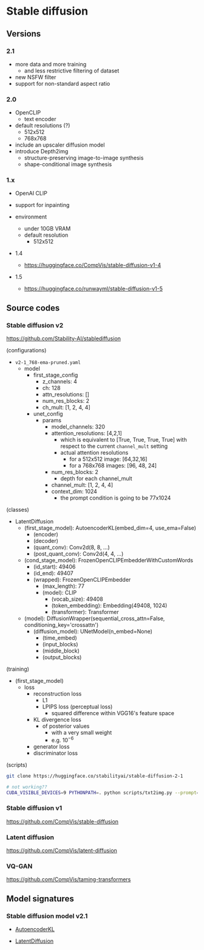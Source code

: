 # Stable diffusion



## Versions

### 2.1

- more data and more training
  - and less restrictive filtering of dataset
- new NSFW filter
- support for non-standard aspect ratio

### 2.0

- OpenCLIP
  - text encoder
- default resolutions (?)
  - 512x512
  - 768x768
- include an upscaler diffusion model
- introduce Depth2img
  - structure-preserving image-to-image synthesis
  - shape-conditional image synthesis

### 1.x

- OpenAI CLIP
- support for inpainting
- environment
  - under 10GB VRAM
  - default resolution
    - 512x512
- 1.4
  - https://huggingface.co/CompVis/stable-diffusion-v1-4

- 1.5
  - https://huggingface.co/runwayml/stable-diffusion-v1-5


## Source codes


### Stable diffusion v2

https://github.com/Stability-AI/stablediffusion

(configurations)

- `v2-1_768-ema-pruned.yaml`
  - model
    - first_stage_config
      - z_channels: 4
      - ch: 128
      - attn_resolutions: []
      - num_res_blocks: 2
      - ch_mult: [1, 2, 4, 4]
    - unet_config
      - params
        - model_channels: 320
        - attention_resolutions: [4,2,1]
          - which is equivalent to [True, True, True, True] with respect to the current `channel_mult` setting
          - actual attention resolutions
            - for a 512x512 image: [64,32,16]
            - for a 768x768 images: [96, 48, 24]
        - num_res_blocks: 2
          - depth for each channel_mult
        - channel_mult: [1, 2, 4, 4]
        - context_dim: 1024
          - the prompt condition is going to be 77x1024

(classes)


- LatentDiffusion
  - (first_stage_model): AutoencoderKL(embed_dim=4, use_ema=False)
    - (encoder)
    - (decoder)
    - (quant_conv): Conv2d(8, 8, ...)
    - (post_quant_conv): Conv2d(4, 4, ...)
  - (cond_stage_model): FrozenOpenCLIPEmbedderWithCustomWords
    - (id_start): 49406
    - (id_end): 49407
    - (wrapped): FrozenOpenCLIPEmbedder
      - (max_length): 77
      - (model): CLIP
        - (vocab_size): 49408
        - (token_embedding): Embedding(49408, 1024)
        - (transformer): Transformer
  - (model): DiffusionWrapper(sequential_cross_attn=False, conditioning_key='crossattn')
    - (diffusion_model): UNetModel(n_embed=None)
      - (time_embed)
      - (input_blocks)
      - (middle_block)
      - (output_blocks)

(training)
- (first_stage_model)
  - loss
    - reconstruction loss
      - L1
      - LPIPS loss (perceptual loss)
        - squared difference within VGG16's feature space
    - KL divergence loss
      - of posterior values
        - with a very small weight
        - e.g. $10^{-6}$
    - generator loss
    - discriminator loss

(scripts)


```sh
git clone https://huggingface.co/stabilityai/stable-diffusion-2-1

# not working??
CUDA_VISIBLE_DEVICES=9 PYTHONPATH=. python scripts/txt2img.py --prompt="a professional photograph of an astronaut riding a horse" --ckpt=/workspaces/stable-diffusion-webui/models/Stable-diffusion/v2-1_768-ema-pruned.ckpt --config=/workspaces/stable-diffusion-webui/models/Stable-diffusion/v2-1_768-ema-pruned.yaml --H=768 --W=768 --n_samples=1 --n_iter=1
```



### Stable diffusion v1

https://github.com/CompVis/stable-diffusion

### Latent diffusion

https://github.com/CompVis/latent-diffusion

### VQ-GAN

https://github.com/CompVis/taming-transformers

## Model signatures

### Stable diffusion model v2.1

- [AutoencoderKL](./assets/repr-dump-stable-diffusion-model-v2.1-autoencoder-kl.txt)

- [LatentDiffusion](./assets/repr-dump-stable-diffusion-model-v2.1-latent-diffusion.txt)

